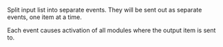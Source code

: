 
[comment]: # (ListCanvasModule)
Split input list into separate events. They will be sent out as separate events, one item at a time.  

Each event causes activation of all modules where the output item is sent to.
